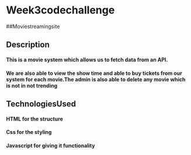 # Week3codechallenge
##Moviestreamingsite


## Description
#### This is a movie system which allows us to fetch data from an API.
####  We are also able to view the show time and able to buy tickets from our system for each movie.The admin is also able to delete any movie which is not in not trending

## TechnologiesUsed
#### HTML for the structure
#### Css for the styling 
#### Javascript for giving it functionality
